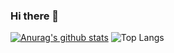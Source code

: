 ### Hi there 👋

<!--
**imkaics/imkaics** is a ✨ _special_ ✨ repository because its `README.md` (this file) appears on your GitHub profile.

Here are some ideas to get you started:

- 🔭 I’m currently working on ...
- 🌱 I’m currently learning ...
- 👯 I’m looking to collaborate on ...
- 🤔 I’m looking for help with ...
- 💬 Ask me about ...
- 📫 How to reach me: ...
- 😄 Pronouns: ...
- ⚡ Fun fact: ...
-->
[![Anurag's github stats](https://github-readme-stats.vercel.app/api?username=imkaics)](https://github.com/anuraghazra/github-readme-stats)
![Top Langs](https://github-readme-stats.vercel.app/api/top-langs/?username=imkaics&layout=compact&theme=tokyonight)

  <!--START_SECTION:waka-->
  <!--END_SECTION:waka-->
